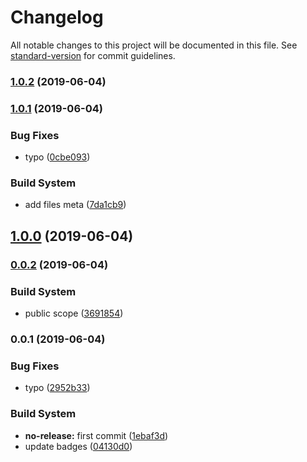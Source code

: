 # Changelog

All notable changes to this project will be documented in this file. See [standard-version](https://github.com/conventional-changelog/standard-version) for commit guidelines.

### [1.0.2](https://github.com/Kikobeats/map-keys-deep/compare/v1.0.1...v1.0.2) (2019-06-04)



### [1.0.1](https://github.com/Kikobeats/map-keys-deep/compare/v1.0.0...v1.0.1) (2019-06-04)


### Bug Fixes

* typo ([0cbe093](https://github.com/Kikobeats/map-keys-deep/commit/0cbe093))


### Build System

* add files meta ([7da1cb9](https://github.com/Kikobeats/map-keys-deep/commit/7da1cb9))



## [1.0.0](https://github.com/Kikobeats/map-keys-deep/compare/v0.0.2...v1.0.0) (2019-06-04)



### [0.0.2](https://github.com/Kikobeats/map-keys-deep/compare/v0.0.1...v0.0.2) (2019-06-04)


### Build System

* public scope ([3691854](https://github.com/Kikobeats/map-keys-deep/commit/3691854))



### 0.0.1 (2019-06-04)


### Bug Fixes

* typo ([2952b33](https://github.com/Kikobeats/map-keys-deep/commit/2952b33))


### Build System

* **no-release:** first commit ([1ebaf3d](https://github.com/Kikobeats/map-keys-deep/commit/1ebaf3d))
* update badges ([04130d0](https://github.com/Kikobeats/map-keys-deep/commit/04130d0))
